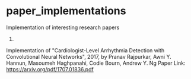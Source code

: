 # paper_implementations
Implementation of interesting research papers

1) 
Implementation of "Cardiologist-Level Arrhythmia Detection with Convolutional Neural Networks", 2017, by
Pranav Rajpurkar, Awni Y. Hannun, Masoumeh Haghpanahi, Codie Bourn, Andrew Y. Ng
Paper Link: https://arxiv.org/pdf/1707.01836.pdf
